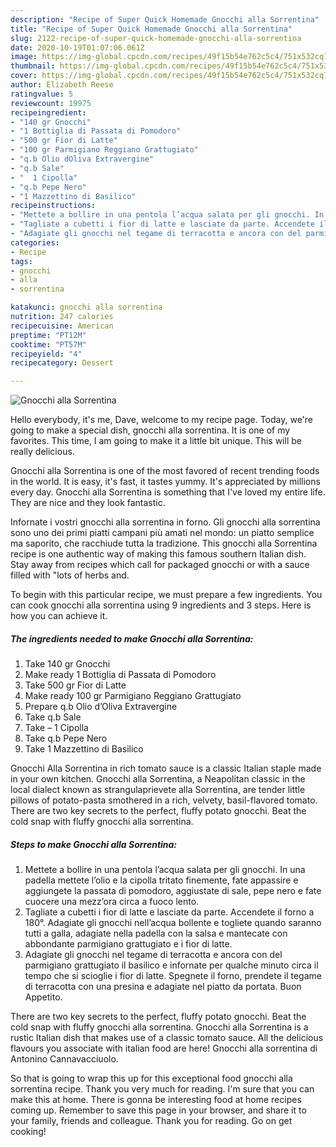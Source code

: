 ```yaml
---
description: "Recipe of Super Quick Homemade Gnocchi alla Sorrentina"
title: "Recipe of Super Quick Homemade Gnocchi alla Sorrentina"
slug: 2122-recipe-of-super-quick-homemade-gnocchi-alla-sorrentina
date: 2020-10-19T01:07:06.061Z
image: https://img-global.cpcdn.com/recipes/49f15b54e762c5c4/751x532cq70/gnocchi-alla-sorrentina-recipe-main-photo.jpg
thumbnail: https://img-global.cpcdn.com/recipes/49f15b54e762c5c4/751x532cq70/gnocchi-alla-sorrentina-recipe-main-photo.jpg
cover: https://img-global.cpcdn.com/recipes/49f15b54e762c5c4/751x532cq70/gnocchi-alla-sorrentina-recipe-main-photo.jpg
author: Elizabeth Reese
ratingvalue: 5
reviewcount: 19975
recipeingredient:
- "140 gr Gnocchi"
- "1 Bottiglia di Passata di Pomodoro"
- "500 gr Fior di Latte"
- "100 gr Parmigiano Reggiano Grattugiato"
- "q.b Olio dOliva Extravergine"
- "q.b Sale"
- "  1 Cipolla"
- "q.b Pepe Nero"
- "1 Mazzettino di Basilico"
recipeinstructions:
- "Mettete a bollire in una pentola l’acqua salata per gli gnocchi. In una padella mettete l’olio e la cipolla tritato finemente, fate appassire e aggiungete la passata di pomodoro, aggiustate di sale, pepe nero e fate cuocere una mezz’ora circa a fuoco lento."
- "Tagliate a cubetti i fior di latte e lasciate da parte. Accendete il forno a 180°. Adagiate gli gnocchi nell’acqua bollente e togliete quando saranno tutti a galla, adagiate nella padella con la salsa e mantecate con abbondante parmigiano grattugiato e i fior di latte."
- "Adagiate gli gnocchi nel tegame di terracotta e ancora con del parmigiano grattugiato il basilico e infornate per qualche minuto circa il tempo che si scioglie i fior di latte. Spegnete il forno, prendete il tegame di terracotta con una presina e adagiate nel piatto da portata. Buon Appetito."
categories:
- Recipe
tags:
- gnocchi
- alla
- sorrentina

katakunci: gnocchi alla sorrentina 
nutrition: 247 calories
recipecuisine: American
preptime: "PT12M"
cooktime: "PT57M"
recipeyield: "4"
recipecategory: Dessert

---
```



![Gnocchi alla Sorrentina](https://img-global.cpcdn.com/recipes/49f15b54e762c5c4/751x532cq70/gnocchi-alla-sorrentina-recipe-main-photo.jpg)

Hello everybody, it's me, Dave, welcome to my recipe page. Today, we're going to make a special dish, gnocchi alla sorrentina. It is one of my favorites. This time, I am going to make it a little bit unique. This will be really delicious.

Gnocchi alla Sorrentina is one of the most favored of recent trending foods in the world. It is easy, it's fast, it tastes yummy. It's appreciated by millions every day. Gnocchi alla Sorrentina is something that I've loved my entire life. They are nice and they look fantastic.

Infornate i vostri gnocchi alla sorrentina in forno. Gli gnocchi alla sorrentina sono uno dei primi piatti campani più amati nel mondo: un piatto semplice ma saporito, che racchiude tutta la tradizione. This gnocchi alla Sorrentina recipe is one authentic way of making this famous southern Italian dish. Stay away from recipes which call for packaged gnocchi or with a sauce filled with &#34;lots of herbs and.


To begin with this particular recipe, we must prepare a few ingredients. You can cook gnocchi alla sorrentina using 9 ingredients and 3 steps. Here is how you can achieve it.

<!--inarticleads1-->

##### The ingredients needed to make Gnocchi alla Sorrentina:

1. Take 140 gr Gnocchi
1. Make ready 1 Bottiglia di Passata di Pomodoro
1. Take 500 gr Fior di Latte
1. Make ready 100 gr Parmigiano Reggiano Grattugiato
1. Prepare q.b Olio d’Oliva Extravergine
1. Take q.b Sale
1. Take  – 1 Cipolla
1. Take q.b Pepe Nero
1. Take 1 Mazzettino di Basilico


Gnocchi Alla Sorrentina in rich tomato sauce is a classic Italian staple made in your own kitchen. Gnocchi alla Sorrentina, a Neapolitan classic in the local dialect known as strangulaprievete alla Sorrentina, are tender little pillows of potato-pasta smothered in a rich, velvety, basil-flavored tomato. There are two key secrets to the perfect, fluffy potato gnocchi. Beat the cold snap with fluffy gnocchi alla sorrentina. 

<!--inarticleads2-->

##### Steps to make Gnocchi alla Sorrentina:

1. Mettete a bollire in una pentola l’acqua salata per gli gnocchi. In una padella mettete l’olio e la cipolla tritato finemente, fate appassire e aggiungete la passata di pomodoro, aggiustate di sale, pepe nero e fate cuocere una mezz’ora circa a fuoco lento.
1. Tagliate a cubetti i fior di latte e lasciate da parte. Accendete il forno a 180°. Adagiate gli gnocchi nell’acqua bollente e togliete quando saranno tutti a galla, adagiate nella padella con la salsa e mantecate con abbondante parmigiano grattugiato e i fior di latte.
1. Adagiate gli gnocchi nel tegame di terracotta e ancora con del parmigiano grattugiato il basilico e infornate per qualche minuto circa il tempo che si scioglie i fior di latte. Spegnete il forno, prendete il tegame di terracotta con una presina e adagiate nel piatto da portata. Buon Appetito.


There are two key secrets to the perfect, fluffy potato gnocchi. Beat the cold snap with fluffy gnocchi alla sorrentina. Gnocchi alla Sorrentina is a rustic Italian dish that makes use of a classic tomato sauce. All the delicious flavours you associate with italian food are here! Gnocchi alla sorrentina di Antonino Cannavacciuolo. 

So that is going to wrap this up for this exceptional food gnocchi alla sorrentina recipe. Thank you very much for reading. I'm sure that you can make this at home. There is gonna be interesting food at home recipes coming up. Remember to save this page in your browser, and share it to your family, friends and colleague. Thank you for reading. Go on get cooking!
